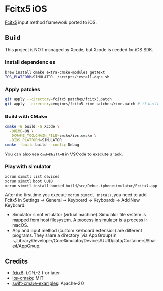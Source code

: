 # Fcitx5 iOS

[Fcitx5](https://github.com/fcitx/fcitx5) input method framework ported to iOS.

## Build
This project is NOT managed by Xcode,
but Xcode is needed for iOS SDK.

### Install dependencies
```sh
brew install cmake extra-cmake-modules gettext
IOS_PLATFORM=SIMULATOR ./scripts/install-deps.sh
```

### Apply patches
```sh
git apply --directory=fcitx5 patches/fcitx5.patch
git apply --directory=engines/fcitx5-rime patches/rime.patch # if building with Rime
```

### Build with CMake
```sh
cmake -B build -G Xcode \
  -DRIME=ON \
  -DCMAKE_TOOLCHAIN_FILE=cmake/ios.cmake \
  -DIOS_PLATFORM=SIMULATOR
cmake --build build --config Debug
```

You can also use `Cmd+Shift+B` in VSCode to execute a task.

### Play with simulator
```sh
xcrun simctl list devices
xcrun simctl boot UUID
xcrun simctl install booted build/src/Debug-iphonesimulator/Fcitx5.app
```
After the first time you execute `xcrun simctl install`,
you need to add Fcitx5 in Settings -> General -> Keyboard -> Keyboards -> Add New Keyboard.

* Simulator is not emulator (virtual machine). Simulator file system is mapped from host filesystem. A process in simulator is a process in macOS.
* App and input method (custom keyboard extension) are different programs. They share a directory (via App Group) in ~/Library/Developer/CoreSimulator/Devices/UUID/data/Containers/Shared/AppGroup.

## Credits
* [fcitx5](https://github.com/fcitx/fcitx5): LGPL-2.1-or-later
* [ios-cmake](https://github.com/sheldonth/ios-cmake): MIT
* [swift-cmake-examples](https://github.com/apple/swift-cmake-examples): Apache-2.0
